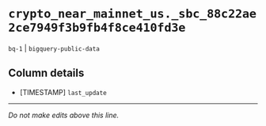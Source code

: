 # `crypto_near_mainnet_us._sbc_88c22ae2ce7949f3b9fb4f8ce410fd3e`
`bq-1` | `bigquery-public-data`

## Column details
* [TIMESTAMP] `last_update`

-------------------------------------------------------------------------------
*Do not make edits above this line.*
